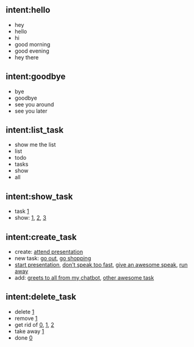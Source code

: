 ## intent:hello
- hey
- hello
- hi
- good morning
- good evening
- hey there

## intent:goodbye
- bye
- goodbye
- see you around
- see you later


## intent:list_task
- show me the list
- list
- todo
- tasks
- show
- all

## intent:show_task
- task [1](task_id)
- show: [1](task_id), [2](task_id), [3](task_id)

## intent:create_task
- create: [attend presentation](task)
- new task: [go out](task), [go shopping](task)
- [start presentation](task), [don't speak too fast](task), [give an awesome speak](task), [run away](task)
- add: [greets to all from my chatbot](task), [other awesome task](task)

## intent:delete_task
- delete [1](task_id)
- remove [1](task_id)
- get rid of [0](task_id), [1](task_id), [2](task_id)
- take away [1](task_id)
- done [0](task_id)
